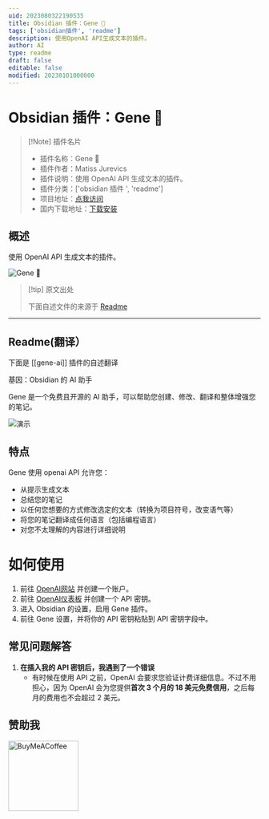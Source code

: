 ```yaml
---
uid: 2023080322190535
title: Obsidian 插件：Gene 🧬
tags: ['obsidian插件', 'readme']
description: 使用OpenAI API生成文本的插件。
author: AI
type: readme
draft: false
editable: false
modified: 20230101000000
---
```


# Obsidian 插件：Gene 🧬

> [!Note] 插件名片
> - 插件名称：Gene 🧬
> - 插件作者：Matiss Jurevics
> - 插件说明：使用 OpenAI API 生成文本的插件。
> - 插件分类：['obsidian 插件 ', 'readme']
> - 项目地址：[点我访问](https://github.com/MatissJurevics/Gene-AI)
> - 国内下载地址：[下载安装](https://pkmer.cn/products/plugin/pluginMarket/?gene-ai)

## 概述

使用 OpenAI API 生成文本的插件。

![Gene 🧬](https://cdn.pkmer.cn/covers/gene-ai_new.gif!pkmer)

> [!tip] 原文出处
>
>下面自述文件的来源于 [Readme](https://ghproxy.net/https://raw.githubusercontent.com/MatissJurevics/Gene-AI/master/README.md)
>

---

## Readme(翻译）

下面是 [[gene-ai]] 插件的自述翻译

基因：Obsidian 的 AI 助手

Gene 是一个免费且开源的 AI 助手，可以帮助您创建、修改、翻译和整体增强您的笔记。

![演示](./Demo.gif)

## 特点

Gene 使用 openai API 允许您：

- 从提示生成文本
- 总结您的笔记
- 以任何您想要的方式修改选定的文本（转换为项目符号，改变语气等）
- 将您的笔记翻译成任何语言（包括编程语言）
- 对您不太理解的内容进行详细说明

# 如何使用

1. 前往 [OpenAI网站](https://platform.openai.com/) 并创建一个账户。
2. 前往 [OpenAI仪表板](https://platform.openai.com/account/api-keys) 并创建一个 API 密钥。
3. 进入 Obsidian 的设置，启用 Gene 插件。
4. 前往 Gene 设置，并将你的 API 密钥粘贴到 API 密钥字段中。

## 常见问题解答

1. **在插入我的 API 密钥后，我遇到了一个错误**
    - 有时候在使用 API 之前，OpenAI 会要求您验证计费详细信息。不过不用担心，因为 OpenAI 会为您提供**首次 3 个月的 18 美元免费信用**，之后每月的费用也不会超过 2 美元。

## 赞助我

[<img src="https://cdn.buymeacoffee.com/buttons/v2/default-violet.png" alt="BuyMeACoffee" width="140">](https://www.buymeacoffee.com/matissjurev)
